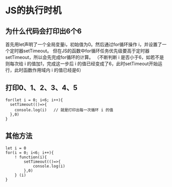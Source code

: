 # JS的执行时机
## 为什么代码会打印出6个6
首先用let声明了一个全局变量i，初始值为0。然后通过for循环操作 i，并设置了一个定时器setTimeout。
但在JS的函数中for循环任务优先级要高于定时器setTimeout，所以会先完成for循环的计算。
（不断判断 i 是否小于6，如若不是则每次给 i 的值加1，完成这一步后 i 的值已经变成了6，此时setTimeout开始运行，此时函数作用域内 i 的值已经是6）

## 打印0、1、2、3、4、5
```
for(let i = 0; i<6; i++){
  setTimeout(()=>{ 
    console.log(i)   // 就是打印出每一次循环 i 的值
  },0)
}
```

##  其他方法
```
let i = 0
for(i = 0; i<6; i++){
    ! function(i){
        setTimeout(()=>{
            console.log(i)
        },0)
    } (i)
}
```

